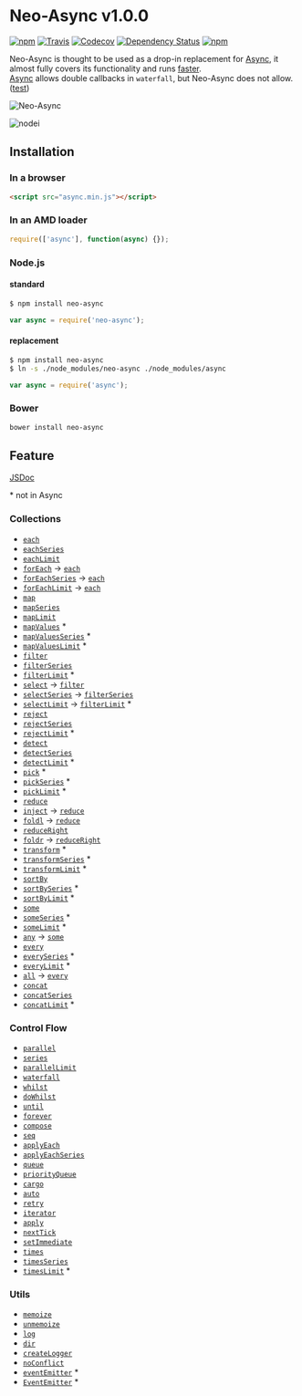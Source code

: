 # Neo-Async v1.0.0

[![npm](https://img.shields.io/npm/v/neo-async.svg)](https://www.npmjs.com/package/neo-async)
[![Travis](https://img.shields.io/travis/suguru03/neo-async.svg)](https://travis-ci.org/suguru03/neo-async)
[![Codecov](https://img.shields.io/codecov/c/github/suguru03/neo-async.svg)](https://codecov.io/github/suguru03/neo-async?branch=master)
[![Dependency Status](https://gemnasium.com/suguru03/neo-async.svg)](https://gemnasium.com/suguru03/neo-async)
[![npm](https://img.shields.io/npm/dm/neo-async.svg)](https://www.npmjs.com/package/neo-async)

Neo-Async is thought to be used as a drop-in replacement for [Async](https://github.com/caolan/async), it almost fully covers its functionality and runs [faster](#speed-comparison).  
[Async](https://github.com/caolan/async) allows double callbacks in `waterfall`, but Neo-Async does not allow. ([test](https://github.com/suguru03/async/tree/neo-async/test))

![Neo-Async](https://raw.githubusercontent.com/wiki/suguru03/neo-async/images/neo_async.png)

![nodei](https://nodei.co/npm/neo-async.png?downloads=true&downloadRank=true)

## Installation

### In a browser
```html
<script src="async.min.js"></script>
```

### In an AMD loader
```js
require(['async'], function(async) {});
```

### Node.js

#### standard

```bash
$ npm install neo-async
```
```js
var async = require('neo-async');
```

#### replacement
```bash
$ npm install neo-async
$ ln -s ./node_modules/neo-async ./node_modules/async
```
```js
var async = require('async');
```

### Bower

```bash
bower install neo-async
```

## Feature

[JSDoc](http://suguru03.github.io/neo-async/doc/async.html)

\* not in Async

### Collections


- [`each`](#each)
- [`eachSeries`](#eachSeries)
- [`eachLimit`](#eachLimit)
- [`forEach`](#each) -> [`each`](#each)
- [`forEachSeries`](#eachSeries) -> [`each`](#eachSeries)
- [`forEachLimit`](#eachLimit) -> [`each`](#eachLimit)
- [`map`](#map)
- [`mapSeries`](#mapSeries)
- [`mapLimit`](#mapLimit)
- [`mapValues`](#mapValues) *
- [`mapValuesSeries`](#mapValuesSeries) *
- [`mapValuesLimit`](#mapValuesLimit) *
- [`filter`](#filter)
- [`filterSeries`](#filterSeries)
- [`filterLimit`](#filterLimit) *
- [`select`](#filter) -> [`filter`](#filter)
- [`selectSeries`](#filterSeries) -> [`filterSeries`](#filterSeries)
- [`selectLimit`](#filterLimit) -> [`filterLimit`](#filterlimit) *
- [`reject`](#reject)
- [`rejectSeries`](#rejectSeries)
- [`rejectLimit`](#rejectLimit) *
- [`detect`](#detect)
- [`detectSeries`](#detectSeries)
- [`detectLimit`](#detectLimit) *
- [`pick`](#pick) *
- [`pickSeries`](#pickSeries) *
- [`pickLimit`](#pickLimit) *
- [`reduce`](#reduce)
- [`inject`](#reduce) -> [`reduce`](#reduce)
- [`foldl`](#reduce) -> [`reduce`](#reduce)
- [`reduceRight`](#reduceRight)
- [`foldr`](#reduceRight) -> [`reduceRight`](#reduceRight)
- [`transform`](#transform) *
- [`transformSeries`](#transformSeries) *
- [`transformLimit`](#transformLimit) *
- [`sortBy`](#sortBy)
- [`sortBySeries`](#sortBySeries) *
- [`sortByLimit`](#sortByLimit) *
- [`some`](#some)
- [`someSeries`](#someSeries) *
- [`someLimit`](#someLimit) *
- [`any`](#some) -> [`some`](#some)
- [`every`](#every)
- [`everySeries`](#everySeries) *
- [`everyLimit`](#everyLimit) *
- [`all`](#every) -> [`every`](#every)
- [`concat`](#concat)
- [`concatSeries`](#concatSeries)
- [`concatLimit`](#concatLimit) *

### Control Flow

- [`parallel`](#parallel)
- [`series`](#series)
- [`parallelLimit`](#parallelLimit)
- [`waterfall`](#waterfall)
- [`whilst`](#whilst)
- [`doWhilst`](#doWhilst)
- [`until`](#until)
- [`forever`](#forever)
- [`compose`](#compose)
- [`seq`](#seq)
- [`applyEach`](#applyEach)
- [`applyEachSeries`](#applyEachSeries)
- [`queue`](#queue)
- [`priorityQueue`](#priorityQueue)
- [`cargo`](#cargo)
- [`auto`](#auto)
- [`retry`](#retry)
- [`iterator`](#iterator)
- [`apply`](#apply)
- [`nextTick`](#nextTick)
- [`setImmediate`](#setImmediate)
- [`times`](#times)
- [`timesSeries`](#timesSeries)
- [`timesLimit`](#timesLimit) *

### Utils
- [`memoize`](#memoize)
- [`unmemoize`](#unmemoize)
- [`log`](#log)
- [`dir`](#dir)
- [`createLogger`](#createLogger)
- [`noConflict`](#noConflict)
- [`eventEmitter`](#eventEmitter) * 
- [`EventEmitter`](#EventEmitter:) *

